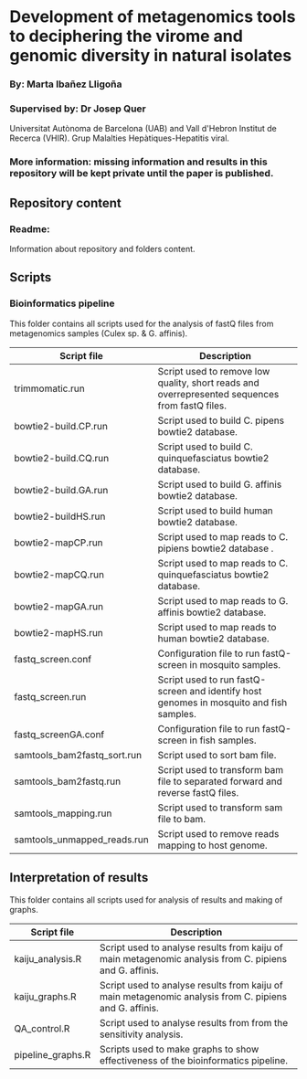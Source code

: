 # Development of metagenomics tools to deciphering the virome and genomic diversity in natural isolates

### By: Marta Ibañez Lligoña

### Supervised by: Dr Josep Quer

Universitat Autònoma de Barcelona (UAB) and Vall d'Hebron Institut de Recerca (VHIR). Grup Malalties Hepàtiques-Hepatitis viral.

### More information: missing information and results in this repository will be kept private until the paper is published. 
## Repository content

### Readme: 
Information about repository and folders content.

## Scripts ##
### Bioinformatics pipeline ###
This folder contains all scripts used for the analysis of fastQ files from metagenomics samples (Culex sp. & G. affinis).

| Script file | Description | 
| ----------------------------- | ----------------------- | 
trimmomatic.run | Script used to remove low quality, short reads and overrepresented sequences from fastQ files. | 
bowtie2-build.CP.run | Script used to build C. pipens bowtie2 database. |
bowtie2-build.CQ.run | Script used to build C. quinquefasciatus bowtie2 database. | 
bowtie2-build.GA.run | Script used to build G. affinis bowtie2 database. |
bowtie2-buildHS.run | Script used to build human bowtie2 database. |
bowtie2-mapCP.run | Script used to map reads to C. pipiens bowtie2 database . |
bowtie2-mapCQ.run | Script used to map reads to C. quinquefasciatus bowtie2 database. |
bowtie2-mapGA.run | Script used to map reads to G. affinis bowtie2 database. |
bowtie2-mapHS.run | Script used to map reads to human bowtie2 database. |
fastq_screen.conf | Configuration file to run fastQ-screen in mosquito samples. |
fastq_screen.run | Script used to run fastQ-screen and identify host genomes in mosquito and fish samples. |
fastq_screenGA.conf |Configuration file to run fastQ-screen in fish samples. |
samtools_bam2fastq_sort.run | Script used to sort bam file. |
samtools_bam2fastq.run | Script used to transform bam file to separated forward and reverse fastQ files. |
samtools_mapping.run | Script used to transform sam file to bam. |
samtools_unmapped_reads.run | Script used to remove reads mapping to host genome. |

## Interpretation of results ##
This folder contains all scripts used for analysis of results and making of graphs.

| Script file | Description | 
| ----------------------------- | ----------------------- | 
kaiju_analysis.R | Script used to analyse results from kaiju of main metagenomic analysis from C. pipiens and G. affinis. | 
kaiju_graphs.R | Script used to analyse results from kaiju of main metagenomic analysis from C. pipiens and G. affinis. | 
QA_control.R | Script used to analyse results from from the sensitivity analysis. | 
pipeline_graphs.R | Scripts used to make graphs to show effectiveness of the bioinformatics pipeline. |